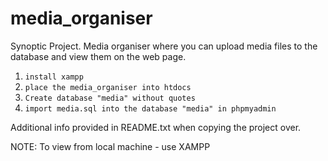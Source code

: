# media_organiser
Synoptic Project. Media organiser where you can upload media files to the database and view them on the web page.


1. `install xampp`
2. `place the media_organiser into htdocs`
3. `Create database "media" without quotes`
3. `import media.sql into the database "media" in phpmyadmin`

Additional info provided in README.txt when copying the project over.

NOTE: To view from local machine - use XAMPP
